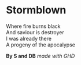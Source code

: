 # Stormblown

Where fire burns black  
And saviour is destroyer  
I was already there  
A progeny of the apocalypse  

**By S and DB**
*made with GHD*
